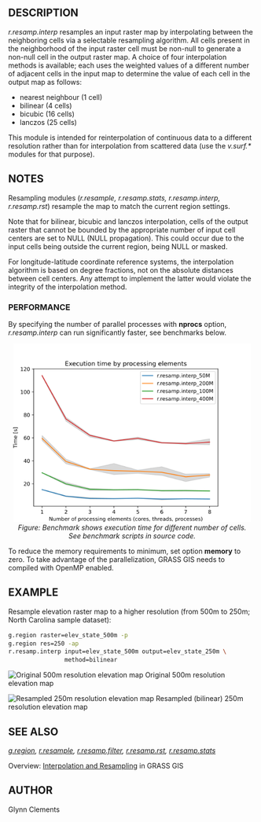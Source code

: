 ## DESCRIPTION

*r.resamp.interp* resamples an input raster map by interpolating between
the neighboring cells via a selectable resampling algorithm. All cells
present in the neighborhood of the input raster cell must be non-null to
generate a non-null cell in the output raster map. A choice of four
interpolation methods is available; each uses the weighted values of a
different number of adjacent cells in the input map to determine the
value of each cell in the output map as follows:

- nearest neighbour (1 cell)
- bilinear (4 cells)
- bicubic (16 cells)
- lanczos (25 cells)

This module is intended for reinterpolation of continuous data to a
different resolution rather than for interpolation from scattered data
(use the *v.surf.\** modules for that purpose).

## NOTES

Resampling modules (*r.resample, r.resamp.stats, r.resamp.interp,
r.resamp.rst*) resample the map to match the current region settings.

Note that for bilinear, bicubic and lanczos interpolation, cells of the
output raster that cannot be bounded by the appropriate number of input
cell centers are set to NULL (NULL propagation). This could occur due to
the input cells being outside the current region, being NULL or masked.

For longitude-latitude coordinate reference systems, the interpolation
algorithm is based on degree fractions, not on the absolute distances
between cell centers. Any attempt to implement the latter would violate
the integrity of the interpolation method.

### PERFORMANCE

By specifying the number of parallel processes with **nprocs** option,
*r.resamp.interp* can run significantly faster, see benchmarks below.

<div align="center" style="margin: 10px">

<img src="r_resamp_interp_benchmark_size.png" data-border="0"
alt="benchmark for number of cells" />
*Figure: Benchmark shows execution time for different number of cells.
See benchmark scripts in source code.*

</div>

To reduce the memory requirements to minimum, set option **memory** to
zero. To take advantage of the parallelization, GRASS GIS needs to
compiled with OpenMP enabled.

## EXAMPLE

Resample elevation raster map to a higher resolution (from 500m to 250m;
North Carolina sample dataset):

```bash
g.region raster=elev_state_500m -p
g.region res=250 -ap
r.resamp.interp input=elev_state_500m output=elev_state_250m \
                method=bilinear
```

![Original 500m resolution elevation
map](r_resamp_interp_orig_500m.png)
Original 500m resolution elevation map

![Resampled 250m resolution elevation
map](r_resamp_interp_new_250m.png)
Resampled (bilinear) 250m resolution elevation map

## SEE ALSO

*[g.region](g.region.md), [r.resample](r.resample.md),
[r.resamp.filter](r.resamp.filter.md), [r.resamp.rst](r.resamp.rst.md),
[r.resamp.stats](r.resamp.stats.md)*

Overview: [Interpolation and
Resampling](https://grasswiki.osgeo.org/wiki/Interpolation) in GRASS GIS

## AUTHOR

Glynn Clements
